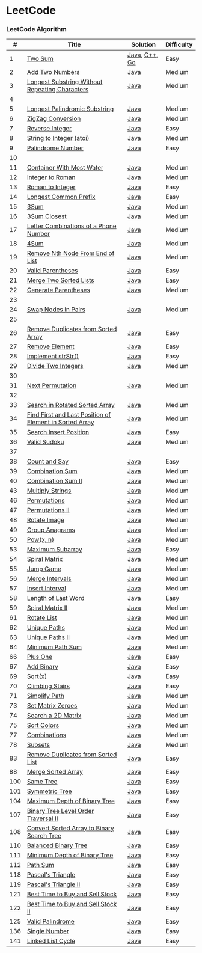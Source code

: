 LeetCode
========

### LeetCode Algorithm

| # | Title | Solution | Difficulty |
|---| ----- | -------- | ---------- |
|1|[Two Sum](https://leetcode-cn.com/problems/two-sum/)| [Java](./Algorithms/java/leetcode/src/TwoSum/TwoSum.java), [C++](./Algorithms/cpp/twosum/twosum.cpp), [Go](./Algorithms/golang/twosum/twosum.go)|Easy|
|2|[Add Two Numbers](https://leetcode-cn.com/problems/add-two-numbers/)| [Java](./Algorithms/java/leetcode/src/AddTwoNumbers/AddTwoNumbers.java)|Medium|
|3|[Longest Substring Without Repeating Characters](https://leetcode-cn.com/problems/longest-substring-without-repeating-characters/)| [Java](./Algorithms/java/leetcode/src/LengthOfLongestSubstring/LengthOfLongestSubstring.java)|Medium|
|4|
|5|[Longest Palindromic Substring](https://leetcode-cn.com/problems/longest-palindromic-substring/)| [Java](./Algorithms/java/leetcode/src/LongestPalindromicSubstring/Solution.java)|Medium|
|6|[ZigZag Conversion](https://leetcode-cn.com/problems/zigzag-conversion/)| [Java](./Algorithms/java/leetcode/src/ZigZagConversion/Solution.java)|Medium|
|7|[Reverse Integer](https://leetcode-cn.com/problems/reverse-integer/)| [Java](./Algorithms/java/leetcode/src/ReverseInteger/Solution.java) |Easy|
|8|[String to Integer (atoi)](https://leetcode-cn.com/problems/string-to-integer-atoi/)| [Java](./Algorithms/java/leetcode/src/StringToInteger/Solution.java)|Medium|
|9|[Palindrome Number](https://leetcode-cn.com/problems/palindrome-number/)| [Java](./Algorithms/java/leetcode/src/PalindromeNumber/Solution.java) |Easy|
|10|
|11|[Container With Most Water](https://leetcode-cn.com/problems/container-with-most-water/)| [Java](./Algorithms/java/leetcode/src/ContainerWithMostWater/Solution.java) |Medium|
|12|[Integer to Roman](https://leetcode-cn.com/problems/integer-to-roman/)| [Java](./Algorithms/java/leetcode/src/IntegerToRoman/Solution.java) |Medium|
|13|[Roman to Integer](https://leetcode-cn.com/problems/roman-to-integer/)| [Java](./Algorithms/java/leetcode/src/RomanToInt/Solution.java) |Easy|
|14|[Longest Common Prefix](https://leetcode-cn.com/problems/longest-common-prefix/)| [Java](./Algorithms/java/leetcode/src/LongestCommonPrefix/Solution.java) |Easy|
|15|[3Sum](https://leetcode-cn.com/problems/3sum/)| [Java](./Algorithms/java/leetcode/src/ThreeSum/Solution.java) |Medium|
|16|[3Sum Closest](https://leetcode-cn.com/problems/3sum-closest/)| [Java](./Algorithms/java/leetcode/src/ThreeSumCloset/Solution.java) |Medium|
|17|[Letter Combinations of a Phone Number](https://leetcode-cn.com/problems/letter-combinations-of-a-phone-number/)| [Java](./Algorithms/java/leetcode/src/LetterPhoneNumber/Solution.java) |Medium|
|18|[4Sum](https://leetcode-cn.com/problems/4sum/)| [Java](./Algorithms/java/leetcode/src/FourSum/Solution.java) |Medium|
|19|[Remove Nth Node From End of List](https://leetcode-cn.com/problems/remove-nth-node-from-end-of-list/)| [Java](./Algorithms/java/leetcode/src/RemoveNEndList/Solution.java) |Medium|
|20|[Valid Parentheses](https://leetcode-cn.com/problems/valid-parentheses/)| [Java](./Algorithms/java/leetcode/src/ValidParentheses/Solution.java) |Easy|
|21|[Merge Two Sorted Lists](https://leetcode-cn.com/problems/merge-two-sorted-lists/)| [Java](./Algorithms/java/leetcode/src/MergeTwoLists/Solution.java) |Easy|
|22|[Generate Parentheses](https://leetcode-cn.com/problems/generate-parentheses/)| [Java](./Algorithms/java/leetcode/src/GenerateParentheses/Solution.java) |Medium|
|23|
|24|[Swap Nodes in Pairs](https://leetcode-cn.com/problems/swap-nodes-in-pairs/)| [Java](./Algorithms/java/leetcode/src/SwapNodesPairs/Solution.java) |Medium|
|25|
|26|[Remove Duplicates from Sorted Array](https://leetcode-cn.com/problems/remove-duplicates-from-sorted-array/)| [Java](./Algorithms/java/leetcode/src/RemoveArrayDuplicates/Solution.java) |Easy|
|27|[Remove Element](https://leetcode-cn.com/problems/remove-element/)| [Java](./Algorithms/java/leetcode/src/RemoveElement/Solution.java) |Easy|
|28|[Implement strStr()](https://leetcode-cn.com/problems/implement-strstr/)| [Java](./Algorithms/java/leetcode/src/ImplementstrStr/Solution.java) |Easy|
|29|[Divide Two Integers](https://leetcode-cn.com/problems/divide-two-integers/)| [Java](./Algorithms/java/leetcode/src/DivideTwoIntegers/Solution.java) |Medium|
|30|
|31|[Next Permutation](https://leetcode-cn.com/problems/next-permutation/)| [Java](./Algorithms/java/leetcode/src/NextPermutation/Solution.java) |Medium|
|32|
|33|[Search in Rotated Sorted Array](https://leetcode-cn.com/problems/search-in-rotated-sorted-array/)| [Java](./Algorithms/java/leetcode/src/SearchRSArray/Solution.java) |Medium|
|34|[Find First and Last Position of Element in Sorted Array](https://leetcode-cn.com/problems/find-first-and-last-position-of-element-in-sorted-array/)| [Java](./Algorithms/java/leetcode/src/FLPosInSortedArray/Solution.java) |Medium|
|35|[Search Insert Position](https://leetcode-cn.com/problems/search-insert-position/)| [Java](./Algorithms/java/leetcode/src/SearchInsertPosition/Solution.java) |Easy|
|36|[Valid Sudoku](https://leetcode-cn.com/problems/valid-sudoku/)| [Java](./Algorithms/java/leetcode/src/ValidSudoku/Solution.java) |Medium|
|37|
|38|[Count and Say](https://leetcode-cn.com/problems/count-and-say/)| [Java](./Algorithms/java/leetcode/src/CountAndSay/Solution.java) |Easy|
|39|[Combination Sum](https://leetcode-cn.com/problems/combination-sum/)| [Java](./Algorithms/java/leetcode/src/CombinationSum/Solution.java) |Medium|
|40|[Combination Sum II](https://leetcode-cn.com/problems/combination-sum-ii/)| [Java](./Algorithms/java/leetcode/src/CombinationSumII/Solution.java) |Medium|
|43|[Multiply Strings](https://leetcode-cn.com/problems/multiply-strings/)| [Java](./Algorithms/java/leetcode/src/MultiplyStrings/Solution.java) |Medium|
|46|[Permutations](https://leetcode-cn.com/problems/permutations/)| [Java](./Algorithms/java/leetcode/src/Permutations/Solution.java) |Medium|
|47|[Permutations II](https://leetcode-cn.com/problems/permutations-ii/)| [Java](./Algorithms/java/leetcode/src/PermutationsII/Solution.java) |Medium|
|48|[Rotate Image](https://leetcode-cn.com/problems/rotate-image/)| [Java](./Algorithms/java/leetcode/src/RotateImage/Solution.java) |Medium|
|49|[Group Anagrams](https://leetcode-cn.com/problems/group-anagrams/)| [Java](./Algorithms/java/leetcode/src/GroupAnagrams/Solution.java) |Medium|
|50|[Pow(x, n)](https://leetcode-cn.com/problems/powx-n/)| [Java](./Algorithms/java/leetcode/src/PowxN/Solution.java) |Medium|
|53|[Maximum Subarray](https://leetcode-cn.com/problems/maximum-subarray/)| [Java](./Algorithms/java/leetcode/src/MaximumSubarray/Solution.java) |Easy|
|54|[Spiral Matrix](https://leetcode-cn.com/problems/spiral-matrix/)| [Java](./Algorithms/java/leetcode/src/SpiralMatrix/Solution.java) |Medium|
|55|[Jump Game](https://leetcode-cn.com/problems/jump-game/)| [Java](./Algorithms/java/leetcode/src/JumpGame/Solution.java) |Medium|
|56|[Merge Intervals](https://leetcode-cn.com/problems/merge-intervals/)| [Java](./Algorithms/java/leetcode/src/MergeIntervals/Solution.java) |Medium|
|57|[Insert Interval](https://leetcode-cn.com/problems/insert-interval/)| [Java](./Algorithms/java/leetcode/src/InsertInterval/Solution.java) |Medium|
|58|[Length of Last Word](https://leetcode-cn.com/problems/length-of-last-word/)| [Java](./Algorithms/java/leetcode/src/LengthLastWord/Solution.java) |Easy|
|59|[Spiral Matrix II](https://leetcode-cn.com/problems/spiral-matrix-ii/)| [Java](./Algorithms/java/leetcode/src/SpiralMatrixII/Solution.java) |Medium|
|61|[Rotate List](https://leetcode-cn.com/problems/rotate-list/)| [Java](./Algorithms/java/leetcode/src/RotateList/Solution.java) |Medium|
|62|[Unique Paths](https://leetcode-cn.com/problems/unique-paths/)| [Java](./Algorithms/java/leetcode/src/UniquePaths/Solution.java) |Medium|
|63|[Unique Paths II](https://leetcode-cn.com/problems/unique-paths-ii/)| [Java](./Algorithms/java/leetcode/src/UniquePathsII/Solution.java) |Medium|
|64|[Minimum Path Sum](https://leetcode-cn.com/problems/minimum-path-sum/)| [Java](./Algorithms/java/leetcode/src/MinimumPathSum/Solution.java) |Medium|
|66|[Plus One](https://leetcode-cn.com/problems/plus-one/)| [Java](./Algorithms/java/leetcode/src/PlusOne/Solution.java) |Easy|
|67|[Add Binary](https://leetcode-cn.com/problems/add-binary/)| [Java](./Algorithms/java/leetcode/src/AddBinary/Solution.java) |Easy|
|69|[Sqrt(x)](https://leetcode-cn.com/problems/sqrtx/)| [Java](./Algorithms/java/leetcode/src/SqrtX/Solution.java) |Easy|
|70|[Climbing Stairs](https://leetcode-cn.com/problems/climbing-stairs/)| [Java](./Algorithms/java/leetcode/src/ClimbingStairs/Solution.java) |Easy|
|71|[Simplify Path](https://leetcode-cn.com/problems/simplify-path/)| [Java](./Algorithms/java/leetcode/src/SimplifyPath/Solution.java) |Medium|
|73|[Set Matrix Zeroes](https://leetcode-cn.com/problems/set-matrix-zeroes/)| [Java](./Algorithms/java/leetcode/src/SetMatrixZeroes/Solution.java) |Medium|
|74|[Search a 2D Matrix](https://leetcode-cn.com/problems/search-a-2d-matrix/)| [Java](./Algorithms/java/leetcode/src/Search2DMatrix/Solution.java) |Medium|
|75|[Sort Colors](https://leetcode-cn.com/problems/sort-colors/)| [Java](./Algorithms/java/leetcode/src/SortColors/Solution.java) |Medium|
|77|[Combinations](https://leetcode-cn.com/problems/combinations/)| [Java](./Algorithms/java/leetcode/src/Combinations/Solution.java) |Medium|
|78|[Subsets](https://leetcode-cn.com/problems/subsets/)| [Java](./Algorithms/java/leetcode/src/Subsets/Solution.java) |Medium|
|83|[Remove Duplicates from Sorted List](https://leetcode-cn.com/problems/remove-duplicates-from-sorted-list/)| [Java](./Algorithms/java/leetcode/src/DeleteDuplicatesList/Solution.java) |Easy|
|88|[Merge Sorted Array](https://leetcode-cn.com/problems/merge-sorted-array/)| [Java](./Algorithms/java/leetcode/src/MergeSortedArray/Solution.java) |Easy|
|100|[Same Tree](https://leetcode-cn.com/problems/same-tree/)| [Java](./Algorithms/java/leetcode/src/SameTree/Solution.java) |Easy|
|101|[Symmetric Tree](https://leetcode-cn.com/problems/symmetric-tree/)| [Java](./Algorithms/java/leetcode/src/SymmetricTree/Solution.java) |Easy|
|104|[Maximum Depth of Binary Tree](https://leetcode-cn.com/problems/maximum-depth-of-binary-tree/)| [Java](./Algorithms/java/leetcode/src/MaxDepthBinTree/Solution.java) |Easy|
|107|[Binary Tree Level Order Traversal II](https://leetcode-cn.com/problems/binary-tree-level-order-traversal-ii/)| [Java](./Algorithms/java/leetcode/src/BinTreeLevelOrder/Solution.java) |Easy|
|108|[Convert Sorted Array to Binary Search Tree](https://leetcode-cn.com/problems/convert-sorted-array-to-binary-search-tree/)| [Java](./Algorithms/java/leetcode/src/SortedArrayBST/Solution.java) |Easy|
|110|[Balanced Binary Tree](https://leetcode-cn.com/problems/balanced-binary-tree/)| [Java](./Algorithms/java/leetcode/src/BalancedBinaryTree/Solution.java) |Easy|
|111|[Minimum Depth of Binary Tree](https://leetcode-cn.com/problems/minimum-depth-of-binary-tree/)| [Java](./Algorithms/java/leetcode/src/MinDepthBinTree/Solution.java) |Easy|
|112|[Path Sum](https://leetcode-cn.com/problems/path-sum/)| [Java](./Algorithms/java/leetcode/src/PathSum/Solution.java) |Easy|
|118|[Pascal's Triangle](https://leetcode-cn.com/problems/pascals-triangle/)| [Java](./Algorithms/java/leetcode/src/PascalTriangle/Solution.java) |Easy|
|119|[Pascal's Triangle II](https://leetcode-cn.com/problems/pascals-triangle-ii/)| [Java](./Algorithms/java/leetcode/src/PascalTriangleII/Solution.java) |Easy|
|121|[Best Time to Buy and Sell Stock](https://leetcode-cn.com/problems/best-time-to-buy-and-sell-stock/)| [Java](./Algorithms/java/leetcode/src/BestTimeStock/Solution.java) |Easy|
|122|[Best Time to Buy and Sell Stock II](https://leetcode-cn.com/problems/best-time-to-buy-and-sell-stock-ii/)| [Java](./Algorithms/java/leetcode/src/BestTimeStockII/Solution.java) |Easy|
|125|[Valid Palindrome](https://leetcode-cn.com/problems/valid-palindrome/)| [Java](./Algorithms/java/leetcode/src/ValidPalindrome/Solution.java) |Easy|
|136|[Single Number](https://leetcode-cn.com/problems/single-number/)| [Java](./Algorithms/java/leetcode/src/SingleNumber/Solution.java) |Easy|
|141|[Linked List Cycle](https://leetcode-cn.com/problems/linked-list-cycle/)| [Java](./Algorithms/java/leetcode/src/LinkedListCycle/Solution.java) |Easy|













